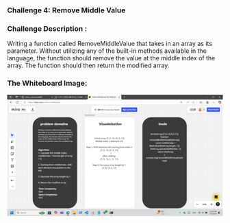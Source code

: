 ### Challenge 4: Remove Middle Value

### Challenge Description :
Writing a function called RemoveMiddleValue that takes in an array as its parameter. Without utilizing any of the built-in methods available in the language, the function should remove the value at the middle index of the array. The function should then return the modified array.

### The Whiteboard Image: 
![Reverse Characters Output Screenshot](https://github.com/ThekraQaqish/challenges-and-data-structures/blob/remove-middle-value/Challenges/Remove-Middle-value/Remove-middle-value-whiteboard.png)
